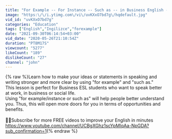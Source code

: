 ```yaml
---
title: "For Example -- For Instance -- Such as -- in Business English -- Speaking and Writing"
image: "https:\/\/i.ytimg.com\/vi\/uvKXxO7bd7g\/hqdefault.jpg"
vid_id: "uvKXxO7bd7g"
categories: "Education"
tags: ["English","Ingilizce","forexample"]
date: "2021-09-30T06:14:54+03:00"
vid_date: "2020-05-26T21:10:54Z"
duration: "PT8M17S"
viewcount: "5277"
likeCount: "189"
dislikeCount: "27"
channel: "john"
---
```

{% raw %}Learn how to make your ideas or statements in speaking and writing stronger and more clear by using &quot;for example&quot; and &quot;such as.&quot; <br />This lesson is perfect for Business ESL students who want to speak better at work, in business or social life. <br />Using &quot;for example/instance or such as&quot; will help people better understand you. Thus, this will open more doors for you in terms of opportunities and benefits.<br /><br />👍🏼Subscribe for more FREE videos to improve your English in minutes<br /><a rel="nofollow" target="blank" href="https://www.youtube.com/channel/UCBgXGhz1scYpMlqAa-NpGDA?sub_confirmation=1">https://www.youtube.com/channel/UCBgXGhz1scYpMlqAa-NpGDA?sub_confirmation=1</a>{% endraw %}
